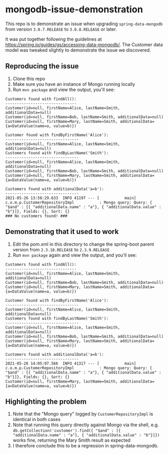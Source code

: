 # mongodb-issue-demonstration

This repo is to demonstrate an issue when upgrading `spring-data-mongodb` from version `3.0.7.RELEASE` to
`3.0.8.RELEASE` or later.

It was put together following the guidelines at https://spring.io/guides/gs/accessing-data-mongodb/.
The Customer data model was tweaked slightly to demonstrate the issue we discovered.

## Reproducing the issue

1. Clone this repo
2. Make sure you have an instance of Mongo running locally
3. Run `mvn package` and view the output, you'll see:

```
Customers found with findAll():
-------------------------------
Customer(id=null, firstName=Alice, lastName=Smith, additionalData=null)
Customer(id=null, firstName=Bob, lastName=Smith, additionalData=null)
Customer(id=null, firstName=Mary, lastName=Smith, additionalData={a=DataValue(name=a, value=b)})

Customer found with findByFirstName('Alice'):
--------------------------------
Customer(id=null, firstName=Alice, lastName=Smith, additionalData=null)
Customers found with findByLastName('Smith'):
--------------------------------
Customer(id=null, firstName=Alice, lastName=Smith, additionalData=null)
Customer(id=null, firstName=Bob, lastName=Smith, additionalData=null)
Customer(id=null, firstName=Mary, lastName=Smith, additionalData={a=DataValue(name=a, value=b)})

Customers found with additionalData('a=b'):
--------------------------------
2021-05-26 13:58:29.633  INFO 41197 --- [           main] c.o.m.p.CustomerRepositoryImpl           : Mongo query: Query: { "$and" : [{ "additionalData.name" : "a"}, { "additionalData.value" : "b"}]}, Fields: {}, Sort: {}
### No customers found! ###
```

## Demonstrating that it used to work

1. Edit the pom.xml in this directory to change the spring-boot parent version from `2.3.10.RELEASE` to `2.3.9.RELEASE`
2. Run `mvn package` again and view the output, and you'll see:

```
Customers found with findAll():
-------------------------------
Customer(id=null, firstName=Alice, lastName=Smith, additionalData=null)
Customer(id=null, firstName=Bob, lastName=Smith, additionalData=null)
Customer(id=null, firstName=Mary, lastName=Smith, additionalData={a=DataValue(name=a, value=b)})

Customer found with findByFirstName('Alice'):
--------------------------------
Customer(id=null, firstName=Alice, lastName=Smith, additionalData=null)
Customers found with findByLastName('Smith'):
--------------------------------
Customer(id=null, firstName=Alice, lastName=Smith, additionalData=null)
Customer(id=null, firstName=Bob, lastName=Smith, additionalData=null)
Customer(id=null, firstName=Mary, lastName=Smith, additionalData={a=DataValue(name=a, value=b)})

Customers found with additionalData('a=b'):
--------------------------------
2021-05-26 14:05:07.566  INFO 41317 --- [           main] c.o.m.p.CustomerRepositoryImpl           : Mongo query: Query: { "$and" : [{ "additionalData.name" : "a"}, { "additionalData.value" : "b"}]}, Fields: {}, Sort: {}
Customer(id=null, firstName=Mary, lastName=Smith, additionalData={a=DataValue(name=a, value=b)})
```

## Highlighting the problem
1.  Note that the "Mongo query" logged by `CustomerRepositoryImpl` is identical in both cases
2.  Note that running this query directly against Mongo via the shell, e.g.
    `db.getCollection('customer').find({ "$and" : [{ "additionalData.name" : "a"}, { "additionalData.value" : "b"}]})`
    works fine, returning the Mary Smith result as expected
3.  I therefore conclude this to be a regression in spring-data-mongodb.
